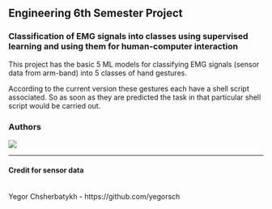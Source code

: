 ## Engineering 6th Semester Project
### Classification of EMG signals into classes using supervised learning and using them for human-computer interaction
This project has the basic 5 ML models for classifying EMG signals (sensor data from arm-band) into 5 classes of hand gestures.

According to the current version these gestures each have  a shell script associated. So as soon as they are predicted the task in that particular shell script would be carried out.



### Authors
<a href="https://github.com/OWNER/REPO/graphs/contributors">
  <img src="https://contrib.rocks/image?repo=abhople1902/SemProject" />
</a>


<hr></hr>
<h4>Credit for sensor data</h4>
<br>
Yegor Chsherbatykh - https://github.com/yegorsch

